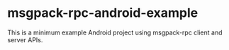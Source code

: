 msgpack-rpc-android-example
===========================

This is a minimum example Android project using msgpack-rpc client and server APIs.

